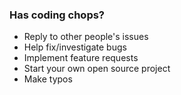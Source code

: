 ### Has coding chops?

<ul data-bespoke-bullet>
  <li data-bespoke-bullet>Reply to other people's issues</li>
  <li data-bespoke-bullet>Help fix/investigate bugs</li>
  <li data-bespoke-bullet>Implement feature requests</li>
  <li data-bespoke-bullet>Start your own open source project</li>
  <li data-bespoke-bullet>Make typos</li>
</ul>

